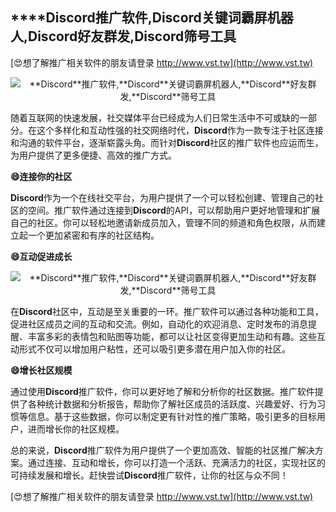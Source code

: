 ## ****Discord**推广软件,**Discord**关键词霸屏机器人,**Discord**好友群发,**Discord**筛号工具**

[😍想了解推广相关软件的朋友请登录 http://www.vst.tw](http://www.vst.tw)

 <center><img src="https://vst.tw/MP4/tuiguang/png/8.png" alt="**Discord**推广软件,**Discord**关键词霸屏机器人,**Discord**好友群发,**Discord**筛号工具"></center>

随着互联网的快速发展，社交媒体平台已经成为人们日常生活中不可或缺的一部分。在这个多样化和互动性强的社交网络时代，**Discord**作为一款专注于社区连接和沟通的软件平台，逐渐崭露头角。而针对**Discord**社区的推广软件也应运而生，为用户提供了更多便捷、高效的推广方式。

**😄连接你的社区**

**Discord**作为一个在线社交平台，为用户提供了一个可以轻松创建、管理自己的社区的空间。推广软件通过连接到**Discord**的API，可以帮助用户更好地管理和扩展自己的社区。你可以轻松地邀请新成员加入，管理不同的频道和角色权限，从而建立起一个更加紧密和有序的社区结构。

**😄互动促进成长**

 <center><img src="https://vst.tw/MP4/tuiguang/png/6.png" alt="**Discord**推广软件,**Discord**关键词霸屏机器人,**Discord**好友群发,**Discord**筛号工具"></center>

在**Discord**社区中，互动是至关重要的一环。推广软件可以通过各种功能和工具，促进社区成员之间的互动和交流。例如，自动化的欢迎消息、定时发布的消息提醒、丰富多彩的表情包和贴图等功能，都可以让社区变得更加生动和有趣。这些互动形式不仅可以增加用户粘性，还可以吸引更多潜在用户加入你的社区。

**😄增长社区规模**

通过使用**Discord**推广软件，你可以更好地了解和分析你的社区数据。推广软件提供了各种统计数据和分析报告，帮助你了解社区成员的活跃度、兴趣爱好、行为习惯等信息。基于这些数据，你可以制定更有针对性的推广策略，吸引更多的目标用户，进而增长你的社区规模。

总的来说，**Discord**推广软件为用户提供了一个更加高效、智能的社区推广解决方案。通过连接、互动和增长，你可以打造一个活跃、充满活力的社区，实现社区的可持续发展和增长。赶快尝试**Discord**推广软件，让你的社区与众不同！

[😍想了解推广相关软件的朋友请登录 http://www.vst.tw](http://www.vst.tw)




